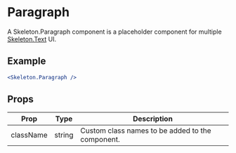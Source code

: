 # Paragraph

A Skeleton.Paragraph component is a placeholder component for multiple [Skeleton.Text](./Text) UI.


## Example

```jsx
<Skeleton.Paragraph />
```


## Props

| Prop | Type | Description |
| --- | --- | --- |
| className | string | Custom class names to be added to the component. |
